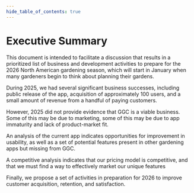 ```yaml
---
hide_table_of_contents: true
---
```


# Executive Summary

This document is intended to facilitate a discussion that results in a prioritized list of business and development activities to prepare for the 2026 North American gardening season, which will start in January when many gardeners begin to think about planning their gardens.

During 2025, we had several significant business successes, including public release of the app, acquisition of approximately 100 users, and a small amount of revenue from a handful of paying customers.  

However, 2025 did not provide evidence that GGC is a viable business. Some of this may be due to marketing, some of this may be due to app immaturity and lack of product-market fit. 

An analysis of the current app indicates opportunities for improvement in usability, as well as a set of potential features present in other gardening apps but missing from GGC.

A competitive analysis indicates that our pricing model is competitive, and that we must find a way to effectively market our unique features

Finally, we propose a set of activities in preparation for 2026 to improve customer acquisition, retention, and satisfaction.




